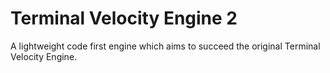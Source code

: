 # Terminal Velocity Engine 2

A lightweight code first engine which aims to succeed the original Terminal Velocity Engine. 
